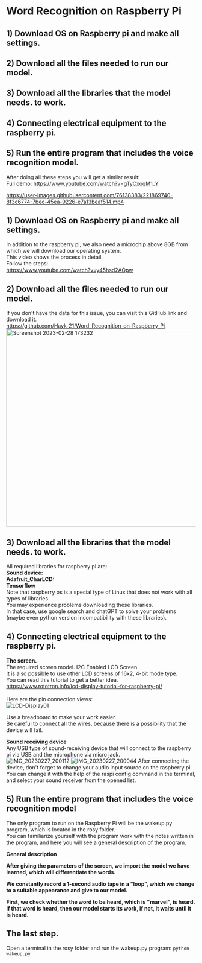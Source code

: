 # Word Recognition on Raspberry Pi

## 1) Download OS on Raspberry pi and make all settings.<br>
## 2) Download all the files needed to run our model.<br>
## 3) Download all the libraries that the model needs. to work.<br>
## 4) Connecting electrical equipment to the raspberry pi.<br>
## 5) Run the entire program that includes the voice recognition model.<br>

After doing all these steps you will get a similar result: <br>
Full demo: https://www.youtube.com/watch?v=gTyCxoqM1_Y <br>


https://user-images.githubusercontent.com/76138383/221869740-8f3c6774-7bec-45ea-9226-e7a13beaf514.mp4


## 1) Download OS on Raspberry pi and make all settings.
In addition to the raspberry pi, we also need a microchip above 8GB from which we will download our operating system.<br>
This video shows the process in detail.<br>
Follow the steps:<br>
https://www.youtube.com/watch?v=y45hsd2AOpw

## 2) Download all the files needed to run our model.
If you don't have the data for this issue, you can visit this GitHub link and download it.<br>
https://github.com/Hayk-21/Word_Recognition_on_Raspberry_Pi <br>
<img width="524" alt="Screenshot 2023-02-28 173232" src="https://user-images.githubusercontent.com/76138383/221869077-1ca59358-7b7a-4d42-836e-096111b286d0.png">

## 3) Download all the libraries that the model needs. to work.
All required libraries for raspberry pi are:<br>
<b>
Sound device:<br>
Adafruit_CharLCD:<br>
Tensorflow<br>
</b>
Note that raspberry os is a special type of Linux that does not work with all types of libraries. <br>
You may experience problems downloading these libraries.<br>
In that case, use google search and chatGPT to solve your problems (maybe even python version incompatibility with these libraries).<br>

## 4) Connecting electrical equipment to the raspberry pi.


<b>The screen.</b><br>
The required screen model. I2C Enabled LCD Screen<br>
It is also possible to use other LCD screens of 16x2, 4-bit mode type.<br>
You can read this tutorial to get a better idea.<br>
https://www.rototron.info/lcd-display-tutorial-for-raspberry-pi/<br>
<br>
Here are the pin connection views:<br>
![LCD-Display01](https://user-images.githubusercontent.com/76138383/221866881-80698f78-251b-4836-bc2e-5beab2ab8450.png)

Use a breadboard to make your work easier.<br>
Be careful to connect all the wires, because there is a possibility that the device will fail.

<b>Sound receiving device</b><br>
Any USB type of sound-receiving device that will connect to the raspberry pi via USB and the microphone via micro jack.<br>
![IMG_20230227_200112](https://user-images.githubusercontent.com/76138383/221867326-cfbe43fe-f4f6-4e08-8046-6d8bfdead87f.jpg)
![IMG_20230227_200044](https://user-images.githubusercontent.com/76138383/221867334-fc430a16-a0a4-4273-98e7-1c8484b14e68.jpg)
After connecting the device, don't forget to change your audio input source on the raspberry pi.<br>
You can change it with the help of the raspi config command in the terminal, and select your sound receiver from the opened list.

## 5) Run the entire program that includes the voice recognition model

The only program to run on the Raspberry Pi will be the wakeup.py program, which is located in the rosy folder.<br>
You can familiarize yourself with the program work with the notes written in the program, and here you will see a general description of the program.<br>

<b>General description

After giving the parameters of the screen, we import the model we have learned, which will differentiate the words.

We constantly record a 1-second audio tape in a "loop", which we change to a suitable appearance and give to our model.

First, we check whether the word to be heard, which is "marvel", is heard.
If that word is heard, then our model starts its work, if not, it waits until it is heard.
</b>

## The last step. <br>
Open a terminal in the rosy folder and run the wakeup.py program:</b>
`python wakeup.py`
